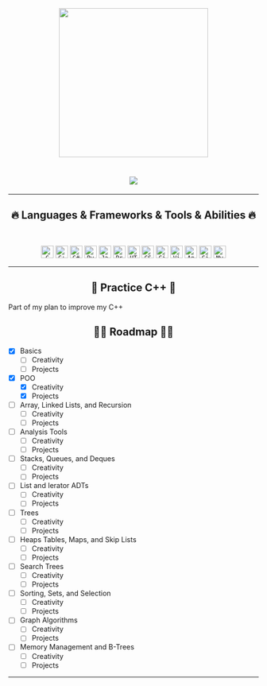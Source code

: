 <div id="header" align="center">
  <img src="https://media.giphy.com/media/1sgetPM00wWqJpVUTl/giphy.gif" width="300"/>
</div>
<h1 align="center">
  <a href="https://git.io/typing-svg">
    <img src="https://readme-typing-svg.herokuapp.com/?lines=Hello,+There!+👋;This+is+Vieuxnorris....;Nice+to+meet+you!&center=true&size=30">
  </a>
</h1>

<hr>
<h2 align="center">🔥 Languages & Frameworks & Tools & Abilities 🔥</h2>
<br>
<p align="center">
  <code><img title="C" height="25" src="https://user-images.githubusercontent.com/26462639/200927520-387c7a12-39b1-4a98-b7ab-ad715c0f22f4.png"></code>
  <code><img title="C++" height="25" src="https://user-images.githubusercontent.com/26462639/200927221-0b418c66-7b5f-446f-add6-7951c86b9f3d.png"></code>
  <code><img title="C#" height="25" src="https://user-images.githubusercontent.com/26462639/200927585-9a825d69-afb4-4b02-b915-a5752ef026b9.png"></code>
  <code><img title="Python" height="25" src="https://user-images.githubusercontent.com/26462639/200927686-f4a77dad-d185-4cd8-8b67-6f30e5b94160.png"></code>
  <code><img title="Javascript" height="25" src="https://user-images.githubusercontent.com/26462639/200927750-c6519d36-8966-4d12-8bf5-467aed106f06.png"></code>
  <code><img title="Problem Solving" height="25" src="https://user-images.githubusercontent.com/26462639/200927922-05ab6d76-a138-4dd9-bf93-56cecee38065.png"></code>
  <code><img title="HTML5" height="25" src="https://user-images.githubusercontent.com/26462639/200927986-4827f8de-cc30-4341-8e28-33eb08c0bcf2.png"></code>
  <code><img title="CSS" height="25" src="https://user-images.githubusercontent.com/26462639/200928083-45803707-ef12-4619-acbd-56bf6df5fadb.png"></code>
  <code><img title="Git" height="25" src="https://user-images.githubusercontent.com/26462639/200928228-5d2cd6e3-0ed4-49d5-9b34-7e837449e14f.png"></code>
  <code><img title="Visual Studio Code" height="25" src="https://user-images.githubusercontent.com/26462639/200928281-73a8d46d-eb5f-4643-afab-ee45f5b7485b.png"></code>
  <code><img title="Android" height="25" src="https://user-images.githubusercontent.com/26462639/200928390-6c562f9a-db22-4214-b38c-65dfa9003953.png"></code>
  <code><img title="GitHub" height="25" src="https://user-images.githubusercontent.com/26462639/200928532-0747ab28-efd9-40f0-85ca-d68c9c1e73ff.png"></code>
  <code><img title="MySQL" height="25" src="https://user-images.githubusercontent.com/26462639/200928601-76a7e37f-1225-47f9-8a8f-c7c7d946481f.png"></code>
</p>
<hr>
<h2 align="center">📙 Practice C++ 📙</h2>
Part of my plan to improve my C++

<!-- ROADMAP -->
<h2 align="center">👨‍💻 Roadmap 👨‍💻</h2>

- [x] Basics
  - [ ] Creativity
  - [ ] Projects
- [x] POO
  - [x] Creativity
  - [x] Projects
- [ ] Array, Linked Lists, and Recursion
  - [ ] Creativity
  - [ ] Projects
- [ ] Analysis Tools
  - [ ] Creativity
  - [ ] Projects
- [ ] Stacks, Queues, and Deques
  - [ ] Creativity
  - [ ] Projects
- [ ] List and Ierator ADTs
  - [ ] Creativity
  - [ ] Projects
- [ ] Trees
  - [ ] Creativity
  - [ ] Projects
- [ ] Heaps Tables, Maps, and Skip Lists
  - [ ] Creativity
  - [ ] Projects
- [ ] Search Trees
  - [ ] Creativity
  - [ ] Projects
- [ ] Sorting, Sets, and Selection
  - [ ] Creativity
  - [ ] Projects
- [ ] Graph Algorithms
  - [ ] Creativity
  - [ ] Projects
- [ ] Memory Management and B-Trees
  - [ ] Creativity
  - [ ] Projects
<hr>
